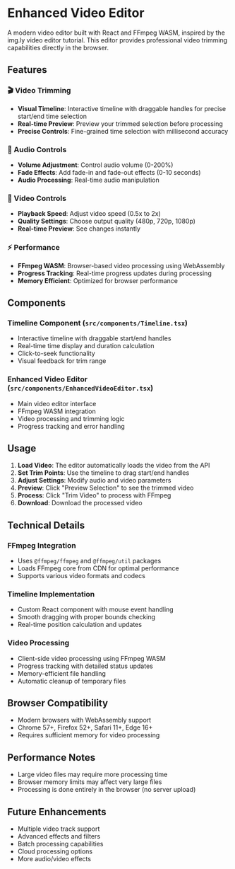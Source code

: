 # Enhanced Video Editor

A modern video editor built with React and FFmpeg WASM, inspired by the img.ly video editor tutorial. This editor provides professional video trimming capabilities directly in the browser.

## Features

### 🎬 Video Trimming
- **Visual Timeline**: Interactive timeline with draggable handles for precise start/end time selection
- **Real-time Preview**: Preview your trimmed selection before processing
- **Precise Controls**: Fine-grained time selection with millisecond accuracy

### 🎵 Audio Controls
- **Volume Adjustment**: Control audio volume (0-200%)
- **Fade Effects**: Add fade-in and fade-out effects (0-10 seconds)
- **Audio Processing**: Real-time audio manipulation

### 🎥 Video Controls
- **Playback Speed**: Adjust video speed (0.5x to 2x)
- **Quality Settings**: Choose output quality (480p, 720p, 1080p)
- **Real-time Preview**: See changes instantly

### ⚡ Performance
- **FFmpeg WASM**: Browser-based video processing using WebAssembly
- **Progress Tracking**: Real-time progress updates during processing
- **Memory Efficient**: Optimized for browser performance

## Components

### Timeline Component (`src/components/Timeline.tsx`)
- Interactive timeline with draggable start/end handles
- Real-time time display and duration calculation
- Click-to-seek functionality
- Visual feedback for trim range

### Enhanced Video Editor (`src/components/EnhancedVideoEditor.tsx`)
- Main video editor interface
- FFmpeg WASM integration
- Video processing and trimming logic
- Progress tracking and error handling

## Usage

1. **Load Video**: The editor automatically loads the video from the API
2. **Set Trim Points**: Use the timeline to drag start/end handles
3. **Adjust Settings**: Modify audio and video parameters
4. **Preview**: Click "Preview Selection" to see the trimmed video
5. **Process**: Click "Trim Video" to process with FFmpeg
6. **Download**: Download the processed video

## Technical Details

### FFmpeg Integration
- Uses `@ffmpeg/ffmpeg` and `@ffmpeg/util` packages
- Loads FFmpeg core from CDN for optimal performance
- Supports various video formats and codecs

### Timeline Implementation
- Custom React component with mouse event handling
- Smooth dragging with proper bounds checking
- Real-time position calculation and updates

### Video Processing
- Client-side video processing using FFmpeg WASM
- Progress tracking with detailed status updates
- Memory-efficient file handling
- Automatic cleanup of temporary files

## Browser Compatibility

- Modern browsers with WebAssembly support
- Chrome 57+, Firefox 52+, Safari 11+, Edge 16+
- Requires sufficient memory for video processing

## Performance Notes

- Large video files may require more processing time
- Browser memory limits may affect very large files
- Processing is done entirely in the browser (no server upload)

## Future Enhancements

- Multiple video track support
- Advanced effects and filters
- Batch processing capabilities
- Cloud processing options
- More audio/video effects
